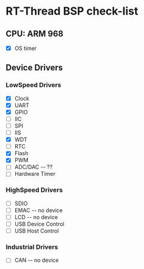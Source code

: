 # RT-Thread BSP check-list

## CPU: ARM 968

* [x] OS timer

## Device Drivers

### LowSpeed Drivers

* [x] Clock
* [x] UART
* [x] GPIO
* [ ] IIC
* [ ] SPI
* [ ] IIS
* [x] WDT
* [ ] RTC
* [x] Flash
* [x] PWM
* [ ] ADC/DAC -- ??
* [ ] Hardware Timer

### HighSpeed Drivers

* [ ] SDIO
* [ ] EMAC -- no device
* [ ] LCD -- no device
* [ ] USB Device Control
* [ ] USB Host Control

### Industrial Drivers

* [ ] CAN -- no device
